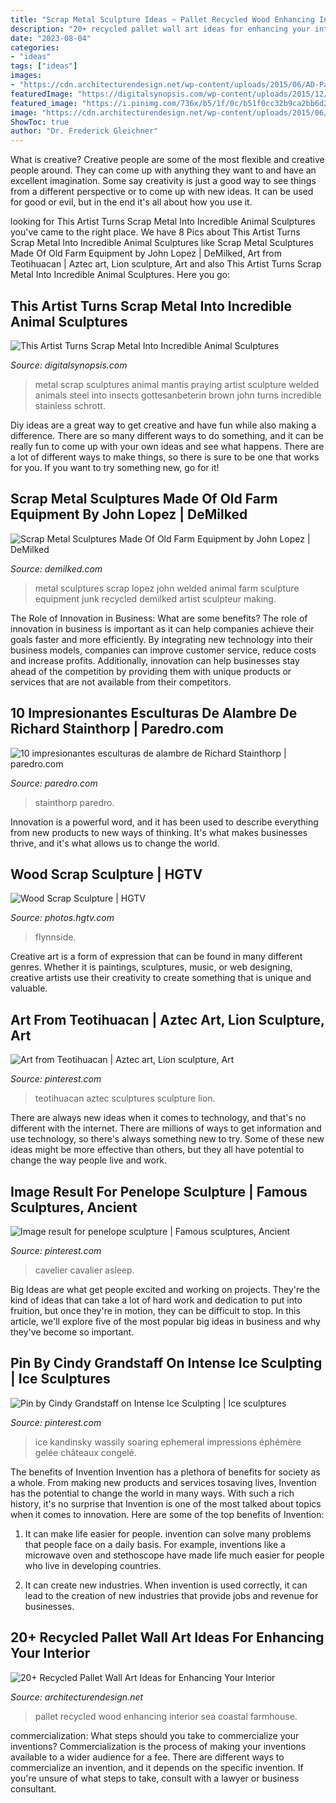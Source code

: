 ```yaml
---
title: "Scrap Metal Sculpture Ideas ~ Pallet Recycled Wood Enhancing Interior Sea Coastal Farmhouse"
description: "20+ recycled pallet wall art ideas for enhancing your interior"
date: "2023-08-04"
categories:
- "ideas"
tags: ["ideas"]
images:
- "https://cdn.architecturendesign.net/wp-content/uploads/2015/06/AD-Pallet-Wall-Art-14.jpg"
featuredImage: "https://digitalsynopsis.com/wp-content/uploads/2015/12/scrap-metal-animal-sculptures-13.jpg"
featured_image: "https://i.pinimg.com/736x/b5/1f/0c/b51f0cc32b9ca2bb6d2c718ecde0e1ff.jpg"
image: "https://cdn.architecturendesign.net/wp-content/uploads/2015/06/AD-Pallet-Wall-Art-14.jpg"
ShowToc: true
author: "Dr. Frederick Gleichner"
---
```



What is creative?
Creative people are some of the most flexible and creative people around. They can come up with anything they want to and have an excellent imagination. Some say creativity is just a good way to see things from a different perspective or to come up with new ideas. It can be used for good or evil, but in the end it's all about how you use it.

	

		
looking for This Artist Turns Scrap Metal Into Incredible Animal Sculptures you've came to the right place. We have 8 Pics about This Artist Turns Scrap Metal Into Incredible Animal Sculptures like Scrap Metal Sculptures Made Of Old Farm Equipment by John Lopez | DeMilked, Art from Teotihuacan | Aztec art, Lion sculpture, Art and also This Artist Turns Scrap Metal Into Incredible Animal Sculptures. Here you go:
		
    
## This Artist Turns Scrap Metal Into Incredible Animal Sculptures

<img loading=lazy src="https://digitalsynopsis.com/wp-content/uploads/2015/12/scrap-metal-animal-sculptures-13.jpg" onerror="this.onerror=null;this.src='https://tse3.mm.bing.net/th?id=OIP.zNgBZkoVS9uP_t_UR8RZ1QHaLH&amp;pid=15.1';" alt="This Artist Turns Scrap Metal Into Incredible Animal Sculptures">

_Source: digitalsynopsis.com_

>metal scrap sculptures animal mantis praying artist sculpture welded animals steel into insects gottesanbeterin brown john turns incredible stainless schrott. 

	

Diy ideas are a great way to get creative and have fun while also making a difference. There are so many different ways to do something, and it can be really fun to come up with your own ideas and see what happens. There are a lot of different ways to make things, so there is sure to be one that works for you. If you want to try something new, go for it!

    
## Scrap Metal Sculptures Made Of Old Farm Equipment By John Lopez | DeMilked

<img loading=lazy src="https://www.demilked.com/magazine/wp-content/uploads/2014/06/welded-scrap-metal-animal-sculptures-john-lopez-2.jpg" onerror="this.onerror=null;this.src='https://tse3.mm.bing.net/th?id=OIP.mHKr0WYdqGDDkMZRqejIjAHaLG&amp;pid=15.1';" alt="Scrap Metal Sculptures Made Of Old Farm Equipment by John Lopez | DeMilked">

_Source: demilked.com_

>metal sculptures scrap lopez john welded animal farm sculpture equipment junk recycled demilked artist sculpteur making. 

	

The Role of Innovation in Business: What are some benefits?
The role of innovation in business is important as it can help companies achieve their goals faster and more efficiently. By integrating new technology into their business models, companies can improve customer service, reduce costs and increase profits. Additionally, innovation can help businesses stay ahead of the competition by providing them with unique products or services that are not available from their competitors.

    
## 10 Impresionantes Esculturas De Alambre De Richard Stainthorp | Paredro.com

<img loading=lazy src="https://www.paredro.com/wp-content/uploads/2015/05/escultura-metalica8.jpg" onerror="this.onerror=null;this.src='https://tse4.mm.bing.net/th?id=OIP.gITIuvyqb_OPQ0_qlsmDzAHaKe&amp;pid=15.1';" alt="10 impresionantes esculturas de alambre de Richard Stainthorp | paredro.com">

_Source: paredro.com_

>stainthorp paredro. 

	

Innovation is a powerful word, and it has been used to describe everything from new products to new ways of thinking. It's what makes businesses thrive, and it's what allows us to change the world.

    
## Wood Scrap Sculpture | HGTV

<img loading=lazy src="https://hgtvhome.sndimg.com/content/dam/images/hgtv/fullset/2015/8/11/1/Original_BPF_Holiday-House_Exterior_Front-Porch_wood-sculpture_v.jpg.rend.hgtvcom.966.1449.suffix/1439347512677.jpeg" onerror="this.onerror=null;this.src='https://tse1.mm.bing.net/th?id=OIP.qC9Jbl6HYsvyIyWqdufRQAHaLH&amp;pid=15.1';" alt="Wood Scrap Sculpture | HGTV">

_Source: photos.hgtv.com_

>flynnside. 

	

Creative art is a form of expression that can be found in many different genres. Whether it is paintings, sculptures, music, or web designing, creative artists use their creativity to create something that is unique and valuable.

    
## Art From Teotihuacan | Aztec Art, Lion Sculpture, Art

<img loading=lazy src="https://i.pinimg.com/736x/a2/2e/15/a22e15ac3b66bf75f586203e662d765c.jpg" onerror="this.onerror=null;this.src='https://tse4.mm.bing.net/th?id=OIP.ohKZK4u5ouwYb1F9141i0gHaNK&amp;pid=15.1';" alt="Art from Teotihuacan | Aztec art, Lion sculpture, Art">

_Source: pinterest.com_

>teotihuacan aztec sculptures sculpture lion. 

	

There are always new ideas when it comes to technology, and that's no different with the internet. There are millions of ways to get information and use technology, so there's always something new to try. Some of these new ideas might be more effective than others, but they all have potential to change the way people live and work.

    
## Image Result For Penelope Sculpture | Famous Sculptures, Ancient

<img loading=lazy src="https://i.pinimg.com/736x/b5/1f/0c/b51f0cc32b9ca2bb6d2c718ecde0e1ff.jpg" onerror="this.onerror=null;this.src='https://tse2.mm.bing.net/th?id=OIP.oRqdhaSBuuY--PVZMOlwygHaJ-&amp;pid=15.1';" alt="Image result for penelope sculpture | Famous sculptures, Ancient">

_Source: pinterest.com_

>cavelier cavalier asleep. 

	

Big Ideas are what get people excited and working on projects. They're the kind of ideas that can take a lot of hard work and dedication to put into fruition, but once they're in motion, they can be difficult to stop. In this article, we'll explore five of the most popular big ideas in business and why they've become so important.

    
## Pin By Cindy Grandstaff On Intense Ice Sculpting | Ice Sculptures

<img loading=lazy src="https://i.pinimg.com/736x/7e/36/5f/7e365f646d1210ac242861f9e3d2f3f5.jpg" onerror="this.onerror=null;this.src='https://tse3.mm.bing.net/th?id=OIP.SVYrJPDnTPoPRfmhYfNIuwAAAA&amp;pid=15.1';" alt="Pin by Cindy Grandstaff on Intense Ice Sculpting | Ice sculptures">

_Source: pinterest.com_

>ice kandinsky wassily soaring ephemeral impressions éphémère gelée châteaux congelé. 

	

The benefits of Invention
Invention has a plethora of benefits for society as a whole. From making new products and services tosaving lives, Invention has the potential to change the world in many ways. With such a rich history, it's no surprise that Invention is one of the most talked about topics when it comes to innovation. Here are some of the top benefits of Invention: 
1. It can make life easier for people. invention can solve many problems that people face on a daily basis. For example, inventions like a microwave oven and stethoscope have made life much easier for people who live in developing countries.

2. It can create new industries. When invention is used correctly, it can lead to the creation of new industries that provide jobs and revenue for businesses.

    
## 20+ Recycled Pallet Wall Art Ideas For Enhancing Your Interior

<img loading=lazy src="https://cdn.architecturendesign.net/wp-content/uploads/2015/06/AD-Pallet-Wall-Art-14.jpg" onerror="this.onerror=null;this.src='https://tse4.mm.bing.net/th?id=OIP.ZEvAOThnjVQaw_KjwxcIxgHaJ4&amp;pid=15.1';" alt="20+ Recycled Pallet Wall Art Ideas for Enhancing Your Interior">

_Source: architecturendesign.net_

>pallet recycled wood enhancing interior sea coastal farmhouse. 

	

commercialization: What steps should you take to commercialize your inventions?
Commercialization is the process of making your inventions available to a wider audience for a fee. There are different ways to commercialize an invention, and it depends on the specific invention. If you're unsure of what steps to take, consult with a lawyer or business consultant.

